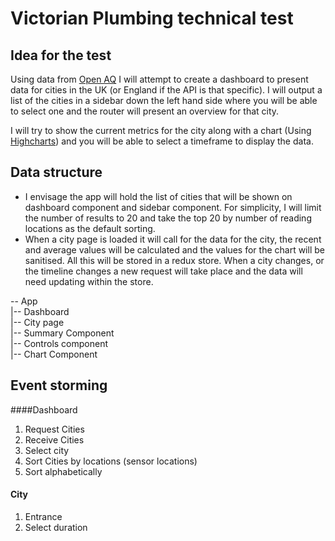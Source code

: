 # Victorian Plumbing technical test
## Idea for the test
Using data from [Open AQ](https://docs.openaq.org/) I will attempt to create a dashboard to present data for cities in the UK (or England if the API is that specific). I will output a list of the cities in a sidebar down the left hand side where you will be able to select one and the router will present an overview for that city.

I will try to show the current metrics for the city along with a chart (Using [Highcharts](https://github.com/highcharts/highcharts-react)) and you will be able to select a timeframe to display the data.

## Data structure
- I envisage the app will hold the list of cities that will be shown on dashboard component and sidebar component. For simplicity, I will limit the number of results to 20 and take the top 20 by number of reading locations as the default sorting.
- When a city page is loaded it will call for the data for the city, the recent and average values will be calculated and the values for the chart will be sanitised. All this will be stored in a redux store. When a city changes, or the timeline changes a new request will take place and the data will need updating within the store.

-- App \
   |-- Dashboard \
   |-- City page \
        |-- Summary Component \
        |-- Controls component \
        |-- Chart Component 
        
## Event storming
####Dashboard
1. Request Cities
2. Receive Cities
3. Select city
4. Sort Cities by locations (sensor locations)
5. Sort alphabetically

#### City
1. Entrance
2. Select duration

